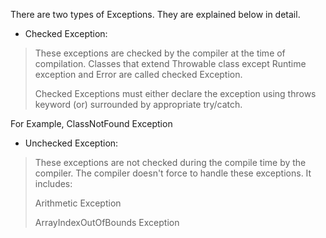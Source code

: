 There are two types of Exceptions. They are explained below in detail.

-   Checked Exception:

> These exceptions are checked by the compiler at the time of
> compilation. Classes that extend Throwable class except Runtime
> exception and Error are called checked Exception.
>
> Checked Exceptions must either declare the exception using throws
> keyword (or) surrounded by appropriate try/catch.

For Example, ClassNotFound Exception

-   Unchecked Exception:

> These exceptions are not checked during the compile time by the
> compiler. The compiler doesn't force to handle these exceptions. It
> includes:
>
> Arithmetic Exception
>
> ArrayIndexOutOfBounds Exception